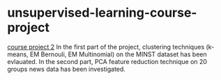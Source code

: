 # unsupervised-learning-course-project
[course project 2](http://ce.sharif.edu/courses/94-95/1/ce717-2/index.php/section/assignments/file/assignments)
In the first part of the project, clustering techniques (k-means, EM Bernouli, EM Multinomial) on the MINST dataset has been evlauated. 
In the second part, PCA feature reduction technique on 20 groups news data has been investigated.

